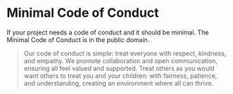 # Minimal Code of Conduct

If your project needs a code of conduct and it should be minimal.
The Minimal Code of Conduct is in the public domain.

> Our code of conduct is simple: treat everyone with respect, kindness, and empathy.
> We promote collaboration and open communication, ensuring all feel valued and supported.
> Treat others as you would want others to treat you and your children:
> with fairness, patience, and understanding, creating an environment where all can thrive.
